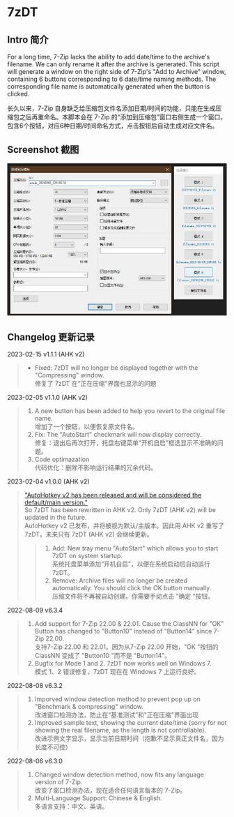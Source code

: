 # 7zDT
## Intro 简介
For a long time, 7-Zip lacks the ability to add date/time to the archive's filename. We can only rename it after the archive is generated. This script will generate a window on the right side of 7-Zip's "Add to Archive" window, containing 6 buttons corresponding to 6 date/time naming methods. The corresponding file name is automatically generated when the button is clicked.

长久以来，7-Zip 自身缺乏给压缩包文件名添加日期/时间的功能，只能在生成压缩包之后再重命名。本脚本会在 7-Zip 的“添加到压缩包”窗口右侧生成一个窗口，包含6个按钮，对应6种日期/时间命名方式，点击按钮后自动生成对应文件名。

## Screenshot 截图
![image](https://github.com/fffb/7zDT/blob/main/screenshot.jpg)

## Changelog 更新记录  
2023-02-15 v1.1.1  (AHK v2)
> - Fixed: 7zDT will no longer be displayed together with the "Compressing" window.   
> 修复了 7zDT 在“正在压缩”界面也显示的问题  
  
2023-02-05 v1.1.0  (AHK v2)  
>1. A new button has been added to help you revert to the original file name.  
增加了一个按钮，以便恢复原文件名。  
>2. Fix:  The "AutoStart" checkmark will now display correctly.  
修复：退出后再次打开，托盘右键菜单“开机自启”框选显示不准确的问题。  
>3. Code optimazation  
代码优化：删除不影响运行结果的冗余代码。

2023-02-04 v1.0.0  (AHK v2)
>["AutoHotkey v2 has been released and will be considered the default/main version."](https://www.autohotkey.com/boards/viewtopic.php?f=24&t=112989)  
>So 7zDT has been rewritten in AHK v2. Only 7zDT (AHK v2) will be updated in the future.  
AutoHotkey v2 已发布，并将被视为默认/主版本。因此用 AHK v2 重写了 7zDT。未来只有 7zDT (AHK v2) 会继续更新。
>>1. Add: New tray menu "AutoStart" which allows you to start 7zDT on system startup.  
>>系统托盘菜单添加“开机自启”，以便在系统启动后自动运行 7zDT。
>>2. Remove: Archive files will no longer be created automatically. You should click the OK button manually.  
>>压缩文件将不再被自动创建。你需要手动点击 "确定 "按钮。


2022-08-09 v6.3.4
>1. Add support for 7-Zip 22.00 & 22.01. Cause the ClassNN for "OK" Button has changed to "Button10" instead of "Button14" since 7-Zip 22.00.\
支持7-Zip 22.00 和 22.01。因为从7-Zip 22.00 开始，"OK "按钮的 ClassNN 变成了 "Button10 "而不是 "Button14"。
>2. Bugfix for Mode 1 and 2. 7zDT now works well on Windows 7.\
模式 1、2 错误修复，7zDT 现在在 Windows 7 上运行良好。

2022-08-08 v6.3.2
>1. Imporved window detection method to prevent pop up on "Benchmark & compressing" window.\
改进窗口检测办法，防止在“基准测试”和"正在压缩"界面出现
>2. Improved sample text, showing the current date/time (sorry for not showing the real filename, as the length is not controllable).\
改进示例文字显示，显示当前日期时间（抱歉不显示真正文件名，因为长度不可控）

2022-08-06 v6.3.0
>1. Changed window detection method, now fits any language version of 7-Zip.  
改变了窗口检测办法，现在适合任何语言版本的 7-Zip。
>2. Multi-Language Support: Chinese & English.  
多语言支持：中文、英语。